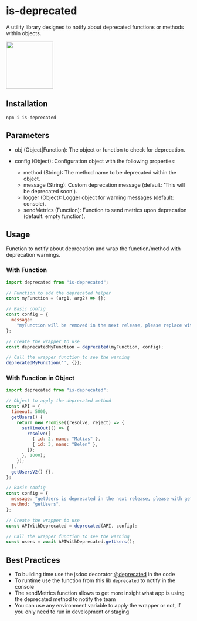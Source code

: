 # is-deprecated

A utility library designed to notify about deprecated functions or methods within objects.

<img  width="128" height="128" src="https://github.com/mtorre4580/is-deprecated/blob/main/deprecated.png?raw=true" />

## Installation

```
npm i is-deprecated
```

## Parameters

- obj (Object|Function): The object or function to check for deprecation.

- config (Object): Configuration object with the following properties:
  - method (String): The method name to be deprecated within the object.
  - message (String): Custom deprecation message (default: 'This will be deprecated soon').
  - logger (Object): Logger object for warning messages (default: console).
  - sendMetrics (Function): Function to send metrics upon deprecation (default: empty function).

## Usage

Function to notify about deprecation and wrap the function/method with deprecation warnings.

### With Function

```js
import deprecated from "is-deprecated";

// Function to add the deprecated helper
const myFunction = (arg1, arg2) => {};

// Basic config
const config = {
  message:
    "myFunction will be removed in the next release, please replace with this https://www.npmjs.com",
};

// Create the wrapper to use
const deprecatedMyFunction = deprecated(myFunction, config);

// Call the wrapper function to see the warning
deprecatedMyFunction('', {});
```

### With Function in Object

```js
import deprecated from "is-deprecated";

// Object to apply the deprecated method
const API = {
  timeout: 5000,
  getUsers() {
    return new Promise((resolve, reject) => {
      setTimeOut(() => {
        resolve([
          { id: 2, name: "Matias" },
          { id: 3, name: "Belen" },
        ]);
      }, 1000);
    });
  },
  getUsersV2() {},
};

// Basic config
const config = {
  message: "getUsers is deprecated in the next release, please with getUsersV2",
  method: "getUsers",
};

// Create the wrapper to use
const APIWithDeprecated = deprecated(API, config);

// Call the wrapper function to see the warning
const users = await APIWithDeprecated.getUsers();
```

## Best Practices

- To building time use the jsdoc decorator [@deprecated](https://jsdoc.app/tags-deprecated) in the code
- To runtime use the function from this lib `deprecated` to notify in the console
- The sendMetrics function allows to get more insight what app is using the deprecated method to notify the team
- You can use any environment variable to apply the wrapper or not, if you only need to run in development or staging